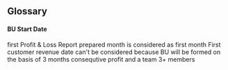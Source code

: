 ## Glossary


#### BU Start Date

first Profit & Loss Report prepared month is considered as first month
First customer revenue date can't be considered because BU will be formed on the basis of 3 months consequtive profit and a team 3+ members

